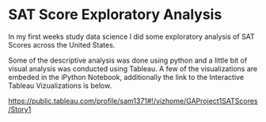 # SAT Score Exploratory Analysis

In my first weeks study data science I did some exploratory analysis of SAT Scores across the United States.

Some of the descriptive analysis was done using python and a little bit of visual analysis was conducted using Tableau.
A few of the visualizations are embeded in the iPython Notebook, additionally the link to the Interactive Tableau Vizualizations is below.

https://public.tableau.com/profile/sam1371#!/vizhome/GAProject1SATScores/Story1
